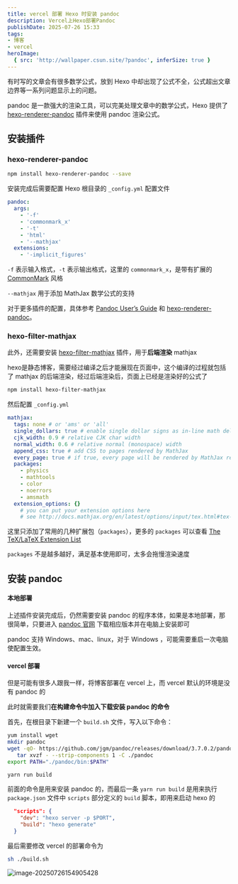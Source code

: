 ```yaml
---
title: vercel 部署 Hexo 时安装 pandoc
description: Vercel上Hexo部署Pandoc
publishDate: 2025-07-26 15:33
tags:
- 博客
- vercel
heroImage:
  { src: 'http://wallpaper.csun.site/?pandoc', inferSize: true }
---
```


有时写的文章会有很多数学公式，放到 Hexo 中却出现了公式不全，公式超出文章边界等一系列问题显示上的问题。

pandoc 是一款强大的渲染工具，可以完美处理文章中的数学公式，Hexo 提供了 [hexo-renderer-pandoc](https://github.com/hexojs/hexo-renderer-pandoc) 插件来使用 pandoc 渲染公式。

## 安装插件

### hexo-renderer-pandoc

```bash
npm install hexo-renderer-pandoc --save
```

安装完成后需要配置 Hexo 根目录的 `_config.yml` 配置文件

```yaml
pandoc:
  args:
    - '-f'
    - 'commonmark_x'
    - '-t'
    - 'html'
    - '--mathjax'
  extensions:
    - '-implicit_figures'
```

`-f` 表示输入格式，`-t` 表示输出格式，这里的 `commonmark_x`，是带有扩展的 [CommonMark](https://commonmark.org/) 风格

`--mathjax` 用于添加 MathJax 数学公式的支持

对于更多插件的配置，具体参考 [Pandoc User’s Guide](https://pandoc.org/MANUAL.html) 和 [hexo-renderer-pandoc](https://github.com/hexojs/hexo-renderer-pandoc)。

### hexo-filter-mathjax

此外，还需要安装 [hexo-filter-mathjax](https://github.com/next-theme/hexo-filter-mathjax) 插件，用于**后端渲染** mathjax

hexo是静态博客，需要经过编译之后才能展现在页面中，这个编译的过程就包括了 mathjax 的后端渲染，经过后端渲染后，页面上已经是渲染好的公式了

```bash
npm install hexo-filter-mathjax
```

然后配置 `_config.yml`

```yml
mathjax:
  tags: none # or 'ams' or 'all'
  single_dollars: true # enable single dollar signs as in-line math delimiters
  cjk_width: 0.9 # relative CJK char width
  normal_width: 0.6 # relative normal (monospace) width
  append_css: true # add CSS to pages rendered by MathJax
  every_page: true # if true, every page will be rendered by MathJax regardless the `mathjax` setting in Front-matter
  packages:
    - physics
    - mathtools
    - color
    - noerrors
    - amsmath
  extension_options: {}
    # you can put your extension options here
    # see http://docs.mathjax.org/en/latest/options/input/tex.html#tex-extension-options for more detail
```

这里只添加了常用的几种扩展包（`packages`），更多的 `packages` 可以查看 [The TeX/LaTeX Extension List](https://docs.mathjax.org/en/latest/input/tex/extensions/index.html) 

`packages` 不是越多越好，满足基本使用即可，太多会拖慢渲染速度

## 安装 pandoc

#### 本地部署

上述插件安装完成后，仍然需要安装 pandoc 的程序本体，如果是本地部署，那很简单，只要进入 [pandoc 官网](https://pandoc.org/installing.html) 下载相应版本并在电脑上安装即可

pandoc 支持 Windows、mac、linux，对于 Windows ，可能需要重启一次电脑使配置生效。

#### vercel 部署

但是可能有很多人跟我一样，将博客部署在 vercel 上，而 vercel 默认的环境是没有 pandoc 的

此时就需要我们**在构建命令中加入下载安装 pandoc 的命令**

首先，在根目录下新建一个 `build.sh` 文件，写入以下命令：

```sh
yum install wget
mkdir pandoc
wget -qO- https://github.com/jgm/pandoc/releases/download/3.7.0.2/pandoc-3.7.0.2-linux-amd64.tar.gz | \
   tar xvzf - --strip-components 1 -C ./pandoc
export PATH="./pandoc/bin:$PATH"

yarn run build
```

前面的命令是用来安装 pandoc 的，而最后一条 `yarn run build` 是用来执行`package.json` 文件中 `scripts` 部分定义的 `build` 脚本，即用来启动 hexo 的

```json
  "scripts": {
    "dev": "hexo server -p $PORT",
    "build": "hexo generate"
  }
```

最后需要修改 vercel 的部署命令为

```bash
sh ./build.sh
```

![image-20250726154905428](https://5a352de.webp.li/2025/07/3f7e9236f44e2bac0ff340421753427d.png)